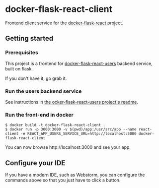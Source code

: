 # docker-flask-react-client

Frontend client service for the [docker-flask-react](https://github.com/iyp-uk/docker-flask-react) project.

## Getting started

### Prerequisites

This project is a frontend for [docker-flask-react-users](https://github.com/iyp-uk/docker-flask-react-users) backend service, built on flask.

If you don't have it, go grab it.
 
### Run the users backend service
 
See instructions in [the ocker-flask-react-users project's readme](https://github.com/iyp-uk/docker-flask-react-users/blob/master/README.md).

### Run the front-end in docker

```console
$ docker build -t docker-flask-react-client .
$ docker run -p 3000:3000 -v $(pwd)/app:/usr/src/app --name react-client -e REACT_APP_USERS_SERVICE_URL=http://localhost:5000 docker-flask-react-client  
```
You can now browse http://localhost:3000 and see your app.

## Configure your IDE

If you have a modern IDE, such as Webstorm, you can configure the commands above so that you just have to click a button.
